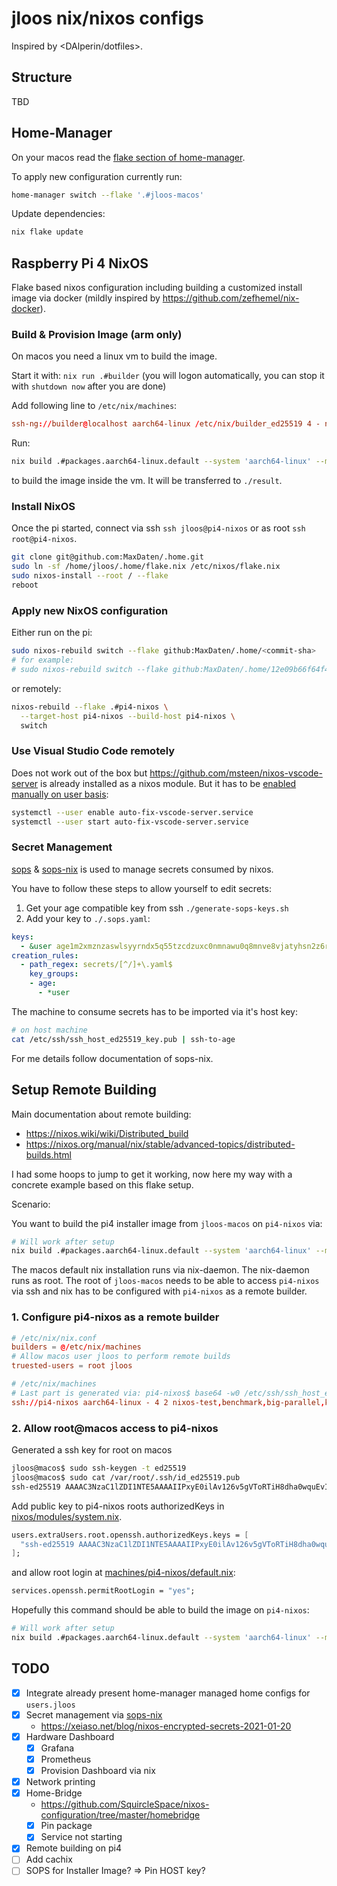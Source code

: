 # jloos nix/nixos configs

Inspired by <DAlperin/dotfiles>.

## Structure

TBD

## Home-Manager

On your macos read the [flake section of home-manager](https://nix-community.github.io/home-manager/index.html#ch-nix-flakes).

To apply new configuration currently run:

```sh
home-manager switch --flake '.#jloos-macos'
```

Update dependencies:

```sh
nix flake update
```

## Raspberry Pi 4 NixOS

Flake based nixos configuration including building a customized install image via docker (mildly inspired by <https://github.com/zefhemel/nix-docker>).

### Build & Provision Image (arm only)

On macos you need a linux vm to build the image.

Start it with: `nix run .#builder` (you will logon automatically, you can stop it with `shutdown now` after you are done)

Add following line to `/etc/nix/machines`:

```conf
ssh-ng://builder@localhost aarch64-linux /etc/nix/builder_ed25519 4 - nixos-test,benchmark,big-parallel,kvm - c3NoLWVkMjU1MTkgQUFBQUMzTnphQzFsWkRJMU5URTVBQUFBSUpCV2N4Yi9CbGFxdDFhdU90RStGOFFVV3JVb3RpQzVxQkorVXVFV2RWQ2Igcm9vdEBuaXhvcwo=
```

Run:

```sh
nix build .#packages.aarch64-linux.default --system 'aarch64-linux' --max-jobs 0
```

to build the image inside the vm. It will be transferred to `./result`.

### Install NixOS

Once the pi started, connect via ssh `ssh jloos@pi4-nixos` or as root `ssh root@pi4-nixos`.

```bash
git clone git@github.com:MaxDaten/.home.git
sudo ln -sf /home/jloos/.home/flake.nix /etc/nixos/flake.nix
sudo nixos-install --root / --flake
reboot
```

### Apply new NixOS configuration

Either run on the pi:

```bash
sudo nixos-rebuild switch --flake github:MaxDaten/.home/<commit-sha>
# for example:
# sudo nixos-rebuild switch --flake github:MaxDaten/.home/12e09b66f64f46b97236ffb2eba97e41969b4c1f
```

or remotely:

```bash
nixos-rebuild --flake .#pi4-nixos \
  --target-host pi4-nixos --build-host pi4-nixos \
  switch
```

### Use Visual Studio Code remotely

Does not work out of the box but <https://github.com/msteen/nixos-vscode-server> is already installed as a nixos module.
But it has to be [enabled manually on user basis](https://github.com/msteen/nixos-vscode-server#enable-the-service):

```bash
systemctl --user enable auto-fix-vscode-server.service
systemctl --user start auto-fix-vscode-server.service
```

### Secret Management

[sops](https://github.com/mozilla/sops) & [sops-nix](https://github.com/Mic92/sops-nix) is used to manage secrets consumed by nixos.

You have to follow these steps to allow yourself to edit secrets:

1. Get your age compatible key from ssh `./generate-sops-keys.sh`
2. Add your key to `./.sops.yaml`:

  ```yaml
  keys:
    - &user age1m2xmznzaswlsyyrndx5q55tzcdzuxc0nmnawu0q8mnve8vjatyhsn2z6rc
  creation_rules:
    - path_regex: secrets/[^/]+\.yaml$
      key_groups:
      - age:
        - *user
  ```

The machine to consume secrets has to be imported via it's host key:

```bash
# on host machine
cat /etc/ssh/ssh_host_ed25519_key.pub | ssh-to-age
```

For me details follow documentation of sops-nix.

## Setup Remote Building

Main documentation about remote building:

- <https://nixos.wiki/wiki/Distributed_build>
- <https://nixos.org/manual/nix/stable/advanced-topics/distributed-builds.html>

I had some hoops to jump to get it working, now here my way with a concrete example based on this flake setup.

Scenario:

You want to build the pi4 installer image from `jloos-macos` on `pi4-nixos` via:

```sh
# Will work after setup
nix build .#packages.aarch64-linux.default --system 'aarch64-linux' --max-jobs 0
```

The macos default nix installation runs via nix-daemon. The nix-daemon runs as root. The root of `jloos-macos` needs to be able to access `pi4-nixos` via ssh and nix has to be configured with `pi4-nixos` as a remote builder.

### 1. Configure pi4-nixos as a remote builder

```conf
# /etc/nix/nix.conf
builders = @/etc/nix/machines
# Allow macos user jloos to perform remote builds
truested-users = root jloos
```

```conf
# /etc/nix/machines
# Last part is generated via: pi4-nixos$ base64 -w0 /etc/ssh/ssh_host_ed25519_key.pub
ssh://pi4-nixos aarch64-linux - 4 2 nixos-test,benchmark,big-parallel,kvm - c3NoLWVkMjU1MTkgQUFBQUMzTnphQzFsWkRJMU5URTVBQUFBSUwva0lMK1VGcG1Rb1YwemREQ1BvdmQ1alFZSkNvbEpXNlVrbmQzV0FKZFggcm9vdEBwaTQtbml4b3MK 
```

### 2. Allow root@macos access to pi4-nixos

Generated a ssh key for root on macos

```bash
jloos@macos$ sudo ssh-keygen -t ed25519
jloos@macos$ sudo cat /var/root/.ssh/id_ed25519.pub
ssh-ed25519 AAAAC3NzaC1lZDI1NTE5AAAAIIPxyE0ilAv126v5gVToRTiH8dha0wquEvI3ZMZpPNvK root@macos
```

Add public key to pi4-nixos roots authorizedKeys in [nixos/modules/system.nix](nixos/modules/system.nix).

```nix
users.extraUsers.root.openssh.authorizedKeys.keys = [
  "ssh-ed25519 AAAAC3NzaC1lZDI1NTE5AAAAIIPxyE0ilAv126v5gVToRTiH8dha0wquEvI3ZMZpPNvK root@macos"
];
```

and allow root login at [machines/pi4-nixos/default.nix](machines/pi4-nixos/default.nix):

```nix
services.openssh.permitRootLogin = "yes";
```

Hopefully this command should be able to build the image on `pi4-nixos`:

```sh
# Will work after setup
nix build .#packages.aarch64-linux.default --system 'aarch64-linux' --max-jobs 0
```

## TODO

- [x] Integrate already present home-manager managed home configs for `users.jloos`
- [x] Secret management via [sops-nix](https://github.com/Mic92/sops-nix)
  - <https://xeiaso.net/blog/nixos-encrypted-secrets-2021-01-20>
- [X] Hardware Dashboard
  - [x] Grafana
  - [X] Prometheus
  - [x] Provision Dashboard via nix
- [x] Network printing
- [x] Home-Bridge
  - <https://github.com/SquircleSpace/nixos-configuration/tree/master/homebridge>
  - [x] Pin package
  - [x] Service not starting
- [x] Remote building on pi4
- [ ] Add cachix
- [ ] SOPS for Installer Image? => Pin HOST key?
